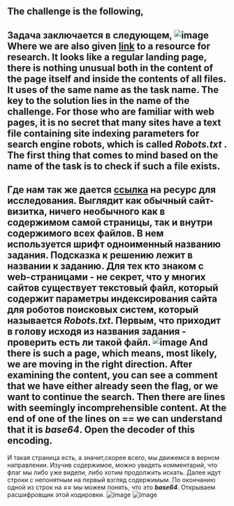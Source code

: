 The challenge is the following,
---
Задача заключается в следующем,
![image](https://user-images.githubusercontent.com/60939699/160278956-66ae3d19-9d3e-48c2-b232-2cd269afa4d2.png)
Where we are also given [link](http://saturn.picoctf.net:64710/) to a resource for research.
It looks like a regular landing page, there is nothing unusual both in the content of the page itself and inside the contents of all files. It uses of the same name as the task name.
The key to the solution lies in the name of the challenge. For those who are familiar with web pages, it is no secret that many sites have a text file containing site indexing parameters for search engine robots, which is called ***Robots.txt*** . The first thing that comes to mind based on the name of the task is to check if such a file exists.
---
Где нам так же дается [ссылка](http://saturn.picoctf.net:64710/) на ресурс для исследования.
Выглядит как обычный сайт-визитка, ничего необычного как в содержимом самой страницы, так и внутри содержимого всех файлов. В нем используется шрифт одноименный названию задания.
Подсказка к решению лежит в названии к заданию. Для тех кто знаком с web-страницами - не секрет, что у многих сайтов существует текстовый файл, который содержит параметры индексирования сайта для роботов поисковых систем, который называется ***Robots.txt***. Первым, что приходит в голову исходя из названия задания - проверить есть ли такой файл.
![image](https://user-images.githubusercontent.com/60939699/160278982-fee7fb5b-e132-405d-a2c8-16803f956c56.png)
And there is such a page, which means, most likely, we are moving in the right direction.
After examining the content, you can see a comment that we have either already seen the flag, or we want to continue the search.
Then there are lines with seemingly incomprehensible content. At the end of one of the lines on **==** we can understand that it is ***base64***.
Open the decoder of this encoding.
---
И такая страница есть, а значит,скорее всего, мы движемся в верном направлении.
Изучив содержимое, можно увидеть комментарий, что флаг мы либо уже видели, либо хотим продолжить искать.
Далее идут строки с непонятным на первый взгляд содержимым. По окончанию одной из строк на **==** мы можем понять, что это ***base64***.
Открываем расшифровщик этой кодировки.
![image](https://user-images.githubusercontent.com/60939699/160279579-003adb6e-ab98-4f68-ae23-e002f2427a17.png)
![image](https://user-images.githubusercontent.com/60939699/160279570-b1e19e8a-ef50-4ab8-980f-038385da2140.png)
